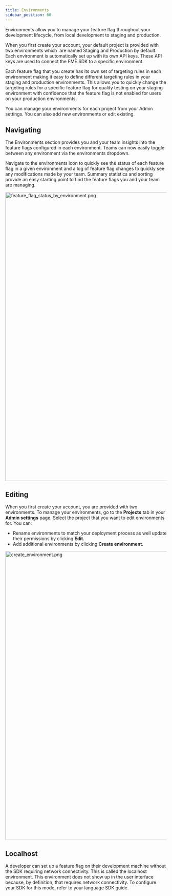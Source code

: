 ```yaml
---
title: Environments
sidebar_position: 60
---
```


Environments allow you to manage your feature flag throughout your development lifecycle, from local development to staging and production.

When you first create your account, your default project is provided with two environments which  are named Staging and Production by default. Each environment is automatically set up with its own API keys. These API keys are used to connect the FME SDK to a specific environment.

Each feature flag that you create has its own set of targeting rules in each environment making it easy to define different targeting rules in your staging and production environments. This allows you to quickly change the targeting rules for a specific feature flag for quality testing on your staging environment with confidence that the feature flag is not enabled for users on your production environments.

You can manage your environments for each project from your Admin settings. You can also add new environments or edit existing.

## Navigating

The Environments section provides you and your team insights into the feature flags configured in each environment. Teams can now easily toggle between any environment via the environments dropdown.

Navigate to the environments icon to quickly see the status of each feature flag in a given environment and a log of feature flag changes to quickly see any modifications made by your team. Summary statistics and sorting provide an easy starting point to find the feature flags you and your team are managing.

<img src="https://help.split.io/hc/article_attachments/15587079043853" alt="feature_flag_status_by_environment.png" width="900" />

## Editing

When you first create your account, you are provided with two environments. To manage your environments, go to the **Projects** tab in your **Admin settings** page. Select the project that you want to edit environments for. You can: 

* Rename environments to match your deployment process as well update their permissions by clicking **Edit**.
* Add additional environments by clicking **Create environment**.

<img src="https://help.split.io/hc/article_attachments/15587865204621" alt="create_environment.png" width="900" />


## Localhost

A developer can set up a feature flag on their development machine without the SDK requiring network connectivity. This is called the localhost environment. This environment does not show up in the user interface because, by definition, that requires network connectivity. To configure your SDK for this mode, refer to your language SDK guide.
